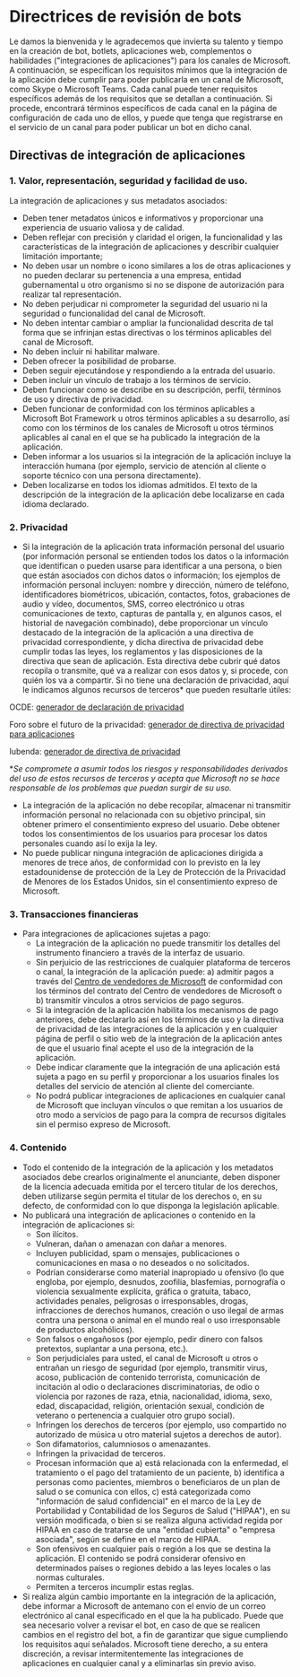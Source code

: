 # <a name="bot-review-guidelines"></a>Directrices de revisión de bots

Le damos la bienvenida y le agradecemos que invierta su talento y tiempo en la creación de bot, botlets, aplicaciones web, complementos o habilidades ("integraciones de aplicaciones") para los canales de Microsoft. A continuación, se especifican los requisitos mínimos que la integración de la aplicación debe cumplir para poder publicarla en un canal de Microsoft, como Skype o Microsoft Teams. Cada canal puede tener requisitos específicos además de los requisitos que se detallan a continuación. Si procede, encontrará términos específicos de cada canal en la página de configuración de cada uno de ellos, y puede que tenga que registrarse en el servicio de un canal para poder publicar un bot en dicho canal.

## <a name="app-integration-policies"></a>Directivas de integración de aplicaciones
###  <a name="1-value-representation-security-and-usability"></a>1. Valor, representación, seguridad y facilidad de uso.

La integración de aplicaciones y sus metadatos asociados:

- Deben tener metadatos únicos e informativos y proporcionar una experiencia de usuario valiosa y de calidad.
- Deben reflejar con precisión y claridad el origen, la funcionalidad y las características de la integración de aplicaciones y describir cualquier limitación importante;
- No deben usar un nombre o icono similares a los de otras aplicaciones y no pueden declarar su pertenencia a una empresa, entidad gubernamental u otro organismo si no se dispone de autorización para realizar tal representación.
- No deben perjudicar ni comprometer la seguridad del usuario ni la seguridad o funcionalidad del canal de Microsoft.
- No deben intentar cambiar o ampliar la funcionalidad descrita de tal forma que se infrinjan estas directivas o los términos aplicables del canal de Microsoft.
- No deben incluir ni habilitar malware.
- Deben ofrecer la posibilidad de probarse.
- Deben seguir ejecutándose y respondiendo a la entrada del usuario. 
- Deben incluir un vínculo de trabajo a los términos de servicio.
- Deben funcionar como se describe en su descripción, perfil, términos de uso y directiva de privacidad.
- Deben funcionar de conformidad con los términos aplicables a Microsoft Bot Framework u otros términos aplicables a su desarrollo, así como con los términos de los canales de Microsoft u otros términos aplicables al canal en el que se ha publicado la integración de la aplicación.
- Deben informar a los usuarios si la integración de la aplicación incluye la interacción humana (por ejemplo, servicio de atención al cliente o soporte técnico con una persona directamente).
- Deben localizarse en todos los idiomas admitidos. El texto de la descripción de la integración de la aplicación debe localizarse en cada idioma declarado.

### <a name="2--privacy"></a>2.  Privacidad

- Si la integración de la aplicación trata información personal del usuario (por información personal se entienden todos los datos o la información que identifican o pueden usarse para identificar a una persona, o bien que están asociados con dichos datos o información; los ejemplos de información personal incluyen: nombre y dirección, número de teléfono, identificadores biométricos, ubicación, contactos, fotos, grabaciones de audio y vídeo, documentos, SMS, correo electrónico u otras comunicaciones de texto, capturas de pantalla y, en algunos casos, el historial de navegación combinado), debe proporcionar un vínculo destacado de la integración de la aplicación a una directiva de privacidad correspondiente, y dicha directiva de privacidad debe cumplir todas las leyes, los reglamentos y las disposiciones de la directiva que sean de aplicación. Esta directiva debe cubrir qué datos recopila o transmite, qué va a realizar con esos datos y, si procede, con quién los va a compartir. Si no tiene una declaración de privacidad, aquí le indicamos algunos recursos de terceros* que pueden resultarle útiles:

OCDE: [generador de declaración de privacidad](http://www.oecd.org/internet/ieconomy/oecdprivacystatementgenerator.htm)

Foro sobre el futuro de la privacidad: [generador de directiva de privacidad para aplicaciones](http://www.applicationprivacy.org/do-tools/privacy-policy-generator/)

Iubenda: [generador de directiva de privacidad](http://www.iubenda.com/en)

*_Se compromete a asumir todos los riesgos y responsabilidades derivados del uso de estos recursos de terceros y acepta que Microsoft no se hace responsable de los problemas que puedan surgir de su uso._
- La integración de la aplicación no debe recopilar, almacenar ni transmitir información personal no relacionada con su objetivo principal, sin obtener primero el consentimiento expreso del usuario. Debe obtener todos los consentimientos de los usuarios para procesar los datos personales cuando así lo exija la ley. 
- No puede publicar ninguna integración de aplicaciones dirigida a menores de trece años, de conformidad con lo previsto en la ley estadounidense de protección de la Ley de Protección de la Privacidad de Menores de los Estados Unidos, sin el consentimiento expreso de Microsoft.

### <a name="3--financial-transactions"></a>3.  Transacciones financieras
- Para integraciones de aplicaciones sujetas a pago: 
  - La integración de la aplicación no puede transmitir los detalles del instrumento financiero a través de la interfaz de usuario.
  - Sin perjuicio de las restricciones de cualquier plataforma de terceros o canal, la integración de la aplicación puede: a) admitir pagos a través del [Centro de vendedores de Microsoft](https://seller.microsoft.com/) de conformidad con los términos del contrato del Centro de vendedores de Microsoft o b) transmitir vínculos a otros servicios de pago seguros.
  - Si la integración de la aplicación habilita los mecanismos de pago anteriores, debe declararlo así en los términos de uso y la directiva de privacidad de las integraciones de la aplicación y en cualquier página de perfil o sitio web de la integración de la aplicación antes de que el usuario final acepte el uso de la integración de la aplicación.
  - Debe indicar claramente que la integración de una aplicación está sujeta a pago en su perfil y proporcionar a los usuarios finales los detalles del servicio de atención al cliente del comerciante.
  - No podrá publicar integraciones de aplicaciones en cualquier canal de Microsoft que incluyan vínculos o que remitan a los usuarios de otro modo a servicios de pago para la compra de recursos digitales sin el permiso expreso de Microsoft.

### <a name="4--content"></a>4.  Contenido 
- Todo el contenido de la integración de la aplicación y los metadatos asociados debe crearlos originalmente el anunciante, deben disponer de la licencia adecuada emitida por el tercero titular de los derechos, deben utilizarse según permita el titular de los derechos o, en su defecto, de conformidad con lo que disponga la legislación aplicable.
- No publicará una integración de aplicaciones o contenido en la integración de aplicaciones si: 
  - Son ilícitos.
  - Vulneran, dañan o amenazan con dañar a menores.
  - Incluyen publicidad, spam o mensajes, publicaciones o comunicaciones en masa o no deseados o no solicitados.
  - Podrían considerarse como material inapropiado u ofensivo (lo que engloba, por ejemplo, desnudos, zoofilia, blasfemias, pornografía o violencia sexualmente explícita, gráfica o gratuita, tabaco, actividades penales, peligrosas o irresponsables, drogas, infracciones de derechos humanos, creación o uso ilegal de armas contra una persona o animal en el mundo real o uso irresponsable de productos alcohólicos).
  - Son falsos o engañosos (por ejemplo, pedir dinero con falsos pretextos, suplantar a una persona, etc.).
  - Son perjudiciales para usted, el canal de Microsoft u otros o entrañan un riesgo de seguridad (por ejemplo, transmitir virus, acoso, publicación de contenido terrorista, comunicación de incitación al odio o declaraciones discriminatorias, de odio o violencia por razones de raza, etnia, nacionalidad, idioma, sexo, edad, discapacidad, religión, orientación sexual, condición de veterano o pertenencia a cualquier otro grupo social).
  - Infringen los derechos de terceros (por ejemplo, uso compartido no autorizado de música u otro material sujetos a derechos de autor).
  - Son difamatorios, calumniosos o amenazantes.
  - Infringen la privacidad de terceros. 
  - Procesan información que a) está relacionada con la enfermedad, el tratamiento o el pago del tratamiento de un paciente, b) identifica a personas como pacientes, miembros o beneficiaros de un plan de salud o se comunica con ellos, c) está categorizada como "información de salud confidencial" en el marco de la Ley de Portabilidad y Contabilidad de los Seguros de Salud ("HIPAA"), en su versión modificada, o bien si se realiza alguna actividad regida por HIPAA en caso de tratarse de una "entidad cubierta" o "empresa asociada", según se define en el marco de HIPAA.
  - Son ofensivos en cualquier país o región a los que se destina la aplicación. El contenido se podrá considerar ofensivo en determinados países o regiones debido a las leyes locales o las normas culturales.
  - Permiten a terceros incumplir estas reglas. 
- Si realiza algún cambio importante en la integración de la aplicación, debe informar a Microsoft de antemano con el envío de un correo electrónico al canal especificado en el que la ha publicado.  Puede que sea necesario volver a revisar el bot, en caso de que se realicen cambios en el registro del bot, a fin de garantizar que sigue cumpliendo los requisitos aquí señalados.  Microsoft tiene derecho, a su entera discreción, a revisar intermitentemente las integraciones de aplicaciones en cualquier canal y a eliminarlas sin previo aviso.
